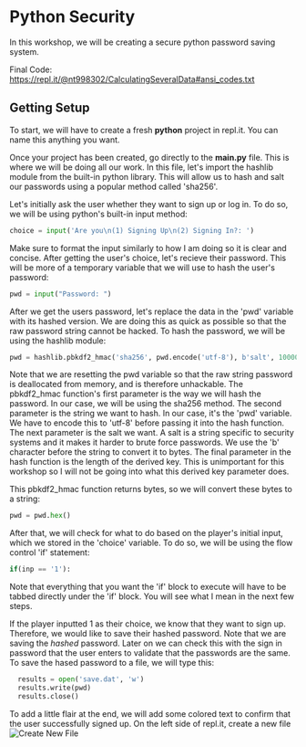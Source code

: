 # Python Security
In this workshop, we will be creating a secure python password saving system.

Final Code: https://repl.it/@nt998302/CalculatingSeveralData#ansi_codes.txt

## Getting Setup
To start, we will have to create a fresh **python** project in repl.it. You can name this anything  you want.

Once your project has been created, go directly to the **main.py** file. This is where we will be doing all our work. In this file, let's import the hashlib module from the built-in python library. This will allow us to hash and salt our passwords using a popular method called 'sha256'.

Let's initially ask the user whether they want to sign up or log in. To do so, we will be using python's built-in input method:
```py
choice = input('Are you\n(1) Signing Up\n(2) Signing In?: ')
```

Make sure to format the input similarly to how I am doing so it is clear and concise.
After getting the user's choice, let's recieve their password. This will be more of a temporary variable that we will use to hash the user's password:
```py
pwd = input("Password: ")
```

After we get the users password, let's replace the data in the 'pwd' variable with its hashed version. We are doing this as quick as possible so that the raw password string cannot be hacked.  To hash the password, we will be using the hashlib module:
```py
pwd = hashlib.pbkdf2_hmac('sha256', pwd.encode('utf-8'), b'salt', 100000)
```
Note that we are resetting the pwd variable so that the raw string password is deallocated from memory, and is therefore unhackable. The pbkdf2_hmac function's first parameter is the way we will hash the password. In our case, we will be using the sha256 method. The second parameter is the string we want to hash. In our case, it's the 'pwd' variable. We have to encode this to 'utf-8' before passing it into the hash function. The next parameter is the salt we want. A salt is a string specific to security systems and it makes it harder to brute force passwords. We use the 'b' character before the string to convert it to bytes. The final parameter in the hash function is the length of the derived key. This is unimportant for this workshop so I will not be going into what this derived key parameter does.

This pbkdf2_hmac function returns bytes, so we will convert these bytes to a string:
```py
pwd = pwd.hex()
```
After that, we will check for what to do based on the player's initial input, which we stored in the 'choice' variable. To do so, we will be using the flow control 'if' statement:
```py
if(inp == '1'):
```
Note that everything that you want the 'if' block to execute will have to be tabbed directly under the 'if' block. You will see what I mean in the next few steps.

If the player inputted 1 as their choice, we know that they want to sign up. Therefore, we would like to save their hashed password. Note that we are saving the _hashed_ password. Later on we can check this with the sign in password that the user enters to validate that the passwords are the same. To save the hased password to a file, we will type this:
```py
  results = open('save.dat', 'w')
  results.write(pwd)
  results.close()
  ```
  To add a little flair at the end, we will add some colored text to confirm that the user successfully signed up. On the left side of repl.it, create a new file
  ![Create New File](https://gyazo.com/4154e8c624f13436b641de801b5aeec9)
